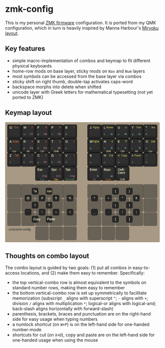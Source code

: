 # zmk-config

This is my personal [ZMK firmware](https://github.com/zmkfirmware/zmk/) configuration. 
It is ported from my QMK configuration, which in turn is heavily inspired by Manna Harbour's
[Miryoku layout](https://github.com/manna-harbour/miryoku).

## Key features

- simple macro-implementation of combos and keymap to fit different physical keyboards
- home-row mods on base layer, sticky mods on `Nav` and `Num` layers
- most symbols can be accessed from the base layer via combos
- sticky shift on right thumb, double-tap activates caps-word
- backspace morphs into delete when shifted
- unicode layer with Greek letters for mathematical typesetting (not yet ported to ZMK)

## Keymap layout

![](keymap.png)

## Thoughts on combo layout

The combo layout is guided by two goals: (1) put all combos in easy-to-access locations,
and (2) make them easy to remember. Specifically:

- the top vertical-combo row is almost equivalent to the symbols on standard number rows,
  making them easy to remember
- the bottom vertical-combo row is set up symmetrically to facilitate memorization
  (subscript `_` aligns with superscript `^`; `-` aligns with `+`; division `/` aligns 
  with multiplication `*`; logical-or aligns with logical-and; back-slash aligns 
  horizontally with forward-slash)
- parenthesis, brackets, braces and punctuation are on the right-hand side for easy
  usage when typing numbers
- a numlock shortcut (on `W+P`) is on the left-hand side for one-handed number-mode
- shortcuts for cut (on `X+D`), copy and paste are on the left-hand side for one-handed
  usage when using the mouse

